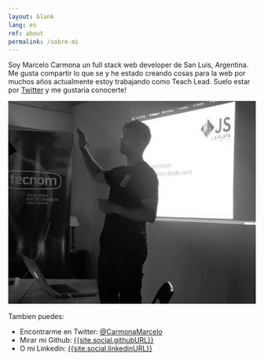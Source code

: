 ```yaml
---
layout: blank
lang: es
ref: about
permalink: /sobre-mi
---
```

Soy Marcelo Carmona un full stack web developer de San Luis, Argentina. Me gusta compartir lo que se y he estado creando cosas para la web por muchos años actualmente estoy trabajando como Teach Lead. Suelo estar por [Twitter]({{site.social.twitterURL}}) y me gustaria conocerte!

<p style="text-align: center">
  <img src="/img/marcelocarmona_talk.png" alt="Marcelo Carmona" />
</p>


Tambien puedes:

* Encontrarme en Twitter: [@CarmonaMarcelo]({{site.social.twitterURL}})
* Mirar mi Github: [{{site.social.githubURL}}]({{site.social.githubURL}})
* O mi Linkedin: [{{site.social.linkedinURL}}]({{site.social.linkedinURL}})

<script type="application/ld+json">
{% include json-ld/person.json %}
</script>
